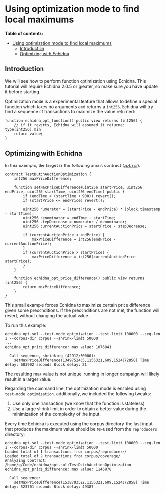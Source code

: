 # Using optimization mode to find local maximums

**Table of contents:**

- [Using optimization mode to find local maximums](#using-optimization-mode-to-find-local-maximums)
  - [Introduction](#introduction)
  - [Optimizing with Echidna](#optimizing-with-echidna)

## Introduction

We will see how to perform function optimization using Echidna. This tutorial will require Echidna 2.0.5 or greater,
so make sure you have update it before starting.

Optimization mode is a experimental feature that allows to define a special function which takes no arguments
and returns a `int256`. Echidna will try find a sequence of transactions to maximize the value returned:

```solidity
function echidna_opt_function() public view returns (int256) {
    // if it reverts, Echidna will assumed it returned type(int256).min
    return value;
}
```

## Optimizing with Echidna

In this example, the target is the following smart contract (_[opt.sol](https://github.com/crytic/building-secure-contracts/blob/master/program-analysis/echidna/example/opt.sol)_):

```solidity
contract TestDutchAuctionOptimization {
    int256 maxPriceDifference;

    function setMaxPriceDifference(uint256 startPrice, uint256 endPrice, uint256 startTime, uint256 endTime) public {
        if (endTime < (startTime + 900)) revert();
        if (startPrice <= endPrice) revert();

        uint256 numerator = (startPrice - endPrice) * (block.timestamp - startTime);
        uint256 denominator = endTime - startTime;
        uint256 stepDecrease = numerator / denominator;
        uint256 currentAuctionPrice = startPrice - stepDecrease;

        if (currentAuctionPrice < endPrice) {
            maxPriceDifference = int256(endPrice - currentAuctionPrice);
        }
        if (currentAuctionPrice > startPrice) {
            maxPriceDifference = int256(currentAuctionPrice - startPrice);
        }
    }

    function echidna_opt_price_difference() public view returns (int256) {
        return maxPriceDifference;
    }
}
```

This small example forces Echidna to maximize certain price difference given some preconditions. If the preconditions are not
met, the function will revert, without changing the actual value.

To run this example:

```
echidna opt.sol --test-mode optimization --test-limit 100000 --seq-len 1 --corpus-dir corpus --shrink-limit 50000
...
echidna_opt_price_difference: max value: 1076841

  Call sequence, shrinking (42912/50000):
    setMaxPriceDifference(1349752405,1155321,609,1524172858) Time delay: 603902 seconds Block delay: 21

```

The resulting max value is not unique, running in longer campaign will likely result in a larger value.

Regarding the command line, the optimization mode is enabled using `--test-mode optimization`. additionally, we included the following tweaks:

1. Use only one transaction (we know that the function is stateless)
2. Use a large shrink limit in order to obtain a better value during the minimization of the complexity of the input.

Every time Echidna is executed using the corpus directory, the last input that produces the maximum value should be re-used from the `reproducers` directory:

```
echidna opt.sol --test-mode optimization --test-limit 100000 --seq-len 1 --corpus-dir corpus --shrink-limit 50000
Loaded total of 1 transactions from corpus/reproducers/
Loaded total of 9 transactions from corpus/coverage/
Analyzing contract: /home/g/Code/echidna/opt.sol:TestDutchAuctionOptimization
echidna_opt_price_difference: max value: 1146878

  Call sequence:
    setMaxPriceDifference(1538793592,1155321,609,1524172858) Time delay: 523701 seconds Block delay: 49387
```

